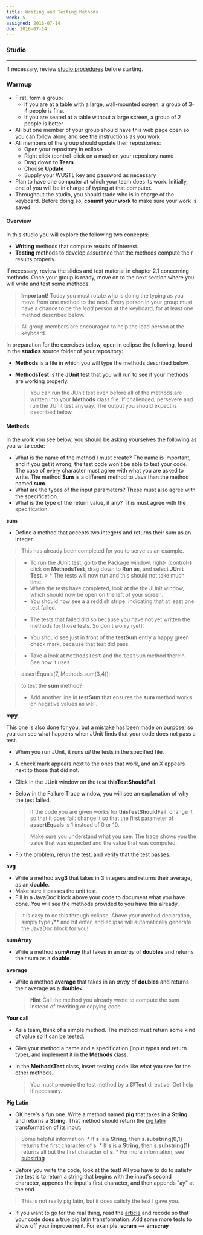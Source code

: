 ```yaml
---
title: Writing and Testing Methods
week: 5
assigned: 2016-07-14
due: 2016-07-14
---
```


### Studio

---
If necessary, review [studio procedures](http://www.cs.wustl.edu/~jp/cse131/StudioDocs/studioheader.html) before starting.

### Warmup
* First, form a group:
    * If you are at a table with a large, wall-mounted screen, a group of 3-4 people is fine.
    * If you are seated at a table without a large screen, a group of 2 people is better
* All but one member of your group should have this web page open so you can follow along and see the instructions as you work
* All members of the group should update their repositories:
    * Open your repository in eclipse
    * Right click (control-click on a mac) on your repository name
    * Drag down to **Team**
    * Choose **Update**
    * Supply your WUSTL key and password as necessary
* Plan to have one computer at which your team does its work. Initially, one of you will be in charge of typing at that computer.
* Throughout the studio, you should trade who is in charge of the keyboard. Before doing so, **commit your work** to make sure your work is saved


#### Overview
In this studio you will explore the following two concepts:

  * **Writing** methods that compute results of interest.
  * **Testing** methods to develop assurance that the methods compute their results properly.

If necessary, review the slides and text material in chapter 2.1 concerning methods.  Once your group is ready, move on to the next section where you will write and test some methods.

  > **Important!** Today you must rotate who is doing the typing as you move from one method to the next.  Every person in your group must have a chance to be the <I>lead</I> person at the keyboard, for at least one method described below.

  >All group members are encouraged to help the lead person at the keyboard.


In preparation for the exercises below, open in eclipse the following, found in the **studios** source folder of your repository:

  * **Methods** is a file in which you will type the methods described below.
  * **MethodsTest** is the **JUnit** test that you will run to see if your methods are working properly.

    >You can run the JUnit test even before all of the methods are written into your **Methods** class file. If challenged, persevere and run the JUnit test anyway.  The output you should expect is described below.

#### Methods

In the work you see below, you should be asking yourselves the following
as you write code:
  * What is the name of the method I must create?  The name is important, and if you get it wrong, the test code won't be able to test your code. The case of every character must agree with what you are asked to write. The method **Sum** is a different method to Java than the method named **sum**.
  * What are the types of the input parameters?  These must also agree with the specification.
  * What is the type of the return value, if any?  This must agree with the specification.

**sum**

  * Define a method that accepts two integers and returns their sum as an integer.

  >This has already been completed for you to serve as an example.

   > * To run the JUnit test, go to the Package window, right- (control-) click on **MethodsTest**, drag down to **Run as**, and
select **JUnit Test**.
    > * The tests will now run and this should not take much time.
  > * When the tests have completed, look at the the JUnit window, which should now be open on the left of your screen.
  > * You should now see a a reddish stripe, indicating that at least one test failed.

  > * The tests that failed did  so because you have not yet written the methods for those tests.  So don't worry (yet).

  > * You should see just in front of the **testSum** entry a happy green check mark, because that test did pass.

  > * Take a look at <KBD>MethodsTest</KBD> and the <KBD>testSum</KBD> method therein.   See how it uses

  > assertEquals(7, Methods.sum(3,4));


  >to test the **sum** method?
  > * Add another line in **testSum** that ensures the **sum** method works on negative values as well.


**mpy**


This one is also done for you, but a mistake has been made on purpose,
so you can see what happens when JUnit finds that your code does not
pass a test.

  * When you run JUnit, it runs _all_ the tests in the specified file.

  * A check mark appears next to the ones that work, and an X appears next to those that did not.

  * Click in the JUnit window on the test **thisTestShouldFail**.
  * Below in the Failure Trace window, you will see an explanation of why the test failed.

    > If the code you are given works for **thisTestShouldFail**, change it so that it does fail:  change it so that the first parameter of **assertEquals** is 1 instead of 0 or 10.

    > Make sure you understand what you see.  The trace shows you the value that was expected and the value that was computed.

  * Fix the problem, rerun the test, and verify that the test passes.


**avg**

  * Write a method **avg3** that takes in 3 integers and
returns their average, as an **double**.
  * Make sure it passes the unit test.
  * Fill in a JavaDoc block above your code to document what you have
done.  You will see the methods provided to you have this already.

  >It is easy to do this through eclipse.  Above your method declaration, simply type **/**** and hit enter, and eclipse will automatically generate the JavaDoc block for you!

**sumArray**

  * Write a method **sumArray** that takes in an _array_ of **doubles** and returns their sum as a **double**.

**average**

  * Write a method **average** that takes in an _array_ of **doubles** and returns their average as a **double<**.

    > **Hint** Call the method you already wrote to compute the sum instead of rewriting or copying code.

**Your call**
  * As a team, think of a simple method.  The method must return some kind of value so it can be tested.

  * Give your method a name and a specification (input types and return type), and implement it in the **Methods** class.

  * In the **MethodsTest** class, insert testing code like what you see for the other methods.

    >You must precede the test method by a **@Test** directive.  Get help if necessary.

**Pig Latin**
  * OK here's a fun one.  Write a method named **pig** that takes in a **String** and returns a **String**.  That method should return the [pig latin](http://en.wikipedia.org/wiki/Pig_Latin) transformation of its input.

  >Some helpful information:
    * If **s** is a **String**, then **s.substring(0,1)** returns the first character of **s**.
    * If **s** is a **String**, then **s.substring(1)** returns all but the first character of **s**.
    * For more information, see [substring](http://docs.oracle.com/javase/6/docs/api/java/lang/String.html#substring%28int%29)


  * Before you write the code, look at the test!  All you have to do to satisfy the test is to return a string that begins with the input's second character, appends the input's first character, and then appends "ay" at the end.

  >This is not really pig latin, but it does satisfy the test I gave you.

  * If you want to go for the real thing, read the [article](http://en.wikipedia.org/wiki/Pig_Latin) and recode so that your code does a true pig latin transformation.  Add some more tests to show off your improvement.  For example:
  **scram** --> **amscray**
